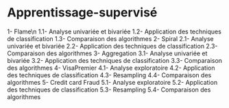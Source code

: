 # Apprentissage-supervisé

1- Flame\n
1.1- Analyse univariée et bivariée
1.2- Application des techniques de classification
1.3- Comparaison des algorithmes 
2- Spiral
2.1- Analyse univariée et bivariée
2.2- Application des techniques de classification
2.3- Comparaison des algorithmes 
3- Aggregation 
3.1- Analyse univariée et bivariée
3.2- Application des techniques de classification
3.3- Comparaison des algorithmes
4- VisaPremier
4.1- Analyse exploratoire
4.2- Application des techniques de classification
4.3- Resampling
4.4- Comparaison des algorithmes 
5- Credit card Fraud
5.1- Analyse exploratoire
5.2- Application des techniques de classification
5.3- Resampling
5.4- Comparaison des algorithmes 
